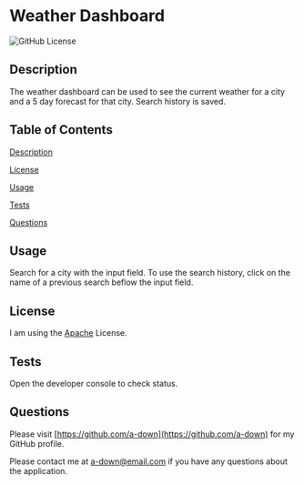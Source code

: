 # Weather Dashboard

![GitHub License](https://img.shields.io/badge/License-Apache_2.0-blue.svg)
## Description
The weather dashboard can be used to see the current weather for a city and a 5 day forecast for that city. Search history is saved.

## Table of Contents 
[Description](#description)
 
[License](#license)
 
[Usage](#usage)
 
[Tests](#tests)
 
[Questions](#questions)


## Usage
Search for a city with the input field. To use the search history, click on the name of a previous search beflow the input field.

## License
I am using the [Apache](https://opensource.org/licenses/Apache-2.0) License.

## Tests
Open the developer console to check status.

## Questions
Please visit [https://github.com/a-down](https://github.com/a-down) for my GitHub profile.
    
Please contact me at [a-down@email.com](a-down@email.com) if you have any questions about the application.